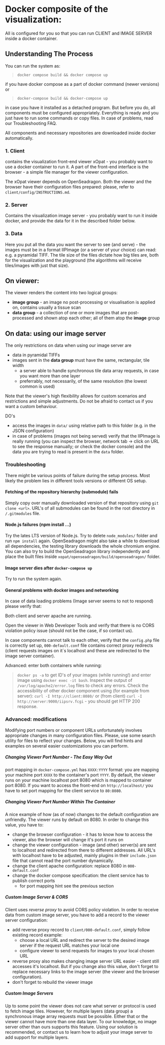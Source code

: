 # Docker composite of the visualization:

All is configured for you so that you can run CLIENT and IMAGE SERVER
inside a docker container. 

## Understanding The Process

You can run the system as:

> `docker compose build && docker compose up`

if you have docker compose as a part of docker command (newer versions) or

> `docker-compose build && docker-compose up`

in case you have it installed as a detached program. But before you do, all components must be configured appropriately. Everything is ready and you just have to run some commands or copy files. In case of problems, read our Troubleshooting FAQ.

All components and necessary repositories are downloaded inside docker automatically.

### 1. Client 
contains the visualization front-end viewer xOpat - you probably want to use a docker container to run it. A part of the front-end interface is the browser - a simple file manager for the viewer configuration.

The xOpat viewer depends on OpenSeadragon. Both the viewer and the browser have their configuration files prepared: please, refer to `client/config/INSTRUCTIONS.md`.

 
### 2. Server
Contains the visualization image server - you probably want to run it inside docker, and provide the data for it in the described folder below. 


### 3. Data
Here you put all the data you want the server to see (and serve) - the images
must be in a format IIPImage (or a server of your choice) can read: e.g. a pyramidal TIFF.
The tile size of the files dictate how big tiles are, both for the visualization
and the playground (the algorithms will receive tiles/images with just that size).

## On viewer:
The viewer renders the content into two logical groups:
 - **image group** - an image no post-processing or visualisation is applied on, contains usually a tissue scan
 - **data group** - a collection of one or more images that are post-processed and shown atop each other; all of 
them atop the **image** group

## On data: using our image server
The only restrictions on data when using our image server are
 - data in pyramidal TIFFs
 - images sent in the **data group** must have the same, rectangular, tile width
	- a server able to handle synchronous tile data array requests, in case you want more than one layer
	- preferrably, not necessarily, of the same resolution (the lowest common is used)

Note that the viewer's high flexibility allows for custom scenarios and restrictions and simple adjustments.
Do not be afraid to contact us if you want a custom behaviour.

DO's
 - access the images in `data/` using relative path to this folder (e.g. in the JSON configuration)
 - in case of problems (images not being served) verify that the IIPImage is really running
   (you can inspect the browser, network tab -> click on URL to see the response manually; 
   or check the docker console) and the data you are trying to read is present in the `data` folder.


### Troubleshooting
There might be various points of failure during the setup process. Most likely the problem lies in different tools versions or different OS setup.

#### Fetching of the repository hierarchy (submodule) fails 
Simply copy over manually downloaded version of that repository using
`git clone <url>`. URL's of all submodules can be found in the root directory in `/.gitmodules` file.

#### Node.js failures (npm install ...)
Try the lates LTS version of Node.js. Try to delete `node_modules/` folder and run `npm install` again. OpenSeadragon might also take a while to download all dependencies, the testing library downloads the whole chromium engine. You can also try to build the OpenSeadragon library independently and place the built files inside `xopat/openseadragon/build/openseadragon/` folder.

#### Image server dies after `docker-compose up`
Try to run the system again.

#### General problems with docker images and networking
In case of data loading problems (Image server seems to not to respond) please verify that:

Both client and server apache are running.

Open the viewer in Web Developer Tools and verify that there is no CORS violation policy issue (should not be the case, if so contact us).

In case components cannot talk to each other, verify that the `config.php` file is correctly set up, `000-default.conf` file contains correct proxy redirects (client requests images on it`s localhost and these are redirected to the image server container).

Advanced: enter both containers while running:
> `docker ps -a`
to get ID's of your images (while running!) and enter image using
> `docker exec -it bash`.
Inspect the output of `/var/log/apache2/error.log` files to check any errors. Check the accessibility of other docker component using (for example from server): `curl -I http://client:8080/` or (from client) `curl -I http://server:9000/iipsrv.fcgi` - you should get HTTP 200 response.


### Advanced: modifications

Modifying port numbers or component URLs unfortunately involves appropriate changes in many configuration files. Please, use some search utility for files to reflect your changes.
Below, you will find hints and examples on several easier customizations you can perform.

##### Changing Viewer Port Number - The Easy Way Out
port mapping in `docker-compose.yml` has `XXXX:YYYY` format: you are mapping your machine port `XXXX` to the container's port `YYYY`. By default, the viewer runs on your machine localhost port 8080 which is mapped to container port 8080. If you want to access the front-end on `http://localhost/` you have to set port mapping for the client service to `80:8080`.
    
##### Changing Viewer Port Number Within The Container
A nice example of how (as of now) changes to the default configuration are unfriendly. The viewer runs by default on 8080. In order to change this value, you have to:
 - change the browser configuration - it has to know how to access the viewer, also the browser will change it's port it runs on
 - change the viewer configuration - image (and other) server(s) are sent to localhost and redirected from there to different addresses. All URL's with localhost have to be adjusted, mainly plugins in their `include.json` file that cannot read the port number dynamically.
 - change the client apache configuration: replace 8080 in `000-default.conf`
 - change the docker compose specification: the client service has to publish correct ports
    - for port mapping hint see the previous section
 
##### Custom Image Server & CORS
Client uses _reverse proxy_ to avoid CORS policy violation. In order to receive
data from custom image server, you have to add a record to the viewer server
configuration: 
 - add reverse proxy record to `client/000-default.conf`, simply follow existing record example:
   - choose a local URL and redirect the server to the desired image server if the request URL matches your local one
   - configure viewer to send requests for images to your local chosen URL
 - reverse proxy also makes changing image server URL easier - client still accesses it's localhost. But if you change also this value, don't forget to replace necessary links to the image server (the viewer and the browser configuration).
 - don't forget to rebuild the viewer image 


##### Custom Image Servers
Up to some point the viewer does not care what server or protocol is used to fetch image tiles.
However, for multiple layers (data group) a synchronous image array requests must be possible. Either that or 
the viewer cannot have more than one data layer. To our knowledge, no image server other than ours supports
this feature. Using our solution is recommended, or contact us to learn how to adjust your image server
to add support for multiple layers.


